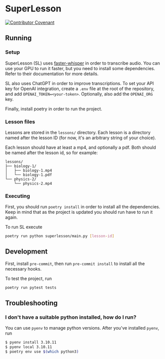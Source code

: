 # SuperLesson

[![Contributor Covenant](https://img.shields.io/badge/Contributor%20Covenant-2.1-4baaaa.svg)](code_of_conduct.md)

## Running

### Setup

SuperLesson (SL) uses
[faster-whisper](https://github.com/guillaumekln/faster-whisper) in order to
transcribe audio. You can use your GPU to run it faster, but you need to install
some dependencies. Refer to their documentation for more details.

<!-- TODO: add instructions for using other models -->

SL also uses ChatGPT in order to improve transcriptions. To set your API key
for OpenAI integration, create a `.env` file at the root of the repository, and
add `OPENAI_TOKEN=<your-token>`. Optionally, also add the `OPENAI_ORG` key.

Finally, install poetry in order to run the project.

### Lesson files

Lessons are stored in the `lessons/` directory. Each lesson is a directory
named after the lesson ID (for now, it's an arbitrary string of your choice).

Each lesson should have at least a mp4, and optionally a pdf. Both should be
named after the lesson id, so for example:

```raw
lessons/
├── biology-1/
│   ├── biology-1.mp4
│   └── biology-1.pdf
└── physics-2/
    └── physics-2.mp4
```

### Executing

First, you should run `poetry install` in order to install all the
dependencies. Keep in mind that as the project is updated you should run have
to run it again.

To run SL execute

```bash
poetry run python superlesson/main.py [lesson-id]
```

## Development

First, install `pre-commit`, then run `pre-commit install` to install all the
necessary hooks.

To test the project, run

```bash
poetry run pytest tests
```

## Troubleshooting

### I don't have a suitable python installed, how do I run?

You can use `pyenv` to manage python versions. After you've installed `pyenv`,
run

```bash
$ pyenv install 3.10.11
$ pyenv local 3.10.11
$ poetry env use $(which python3)
```
